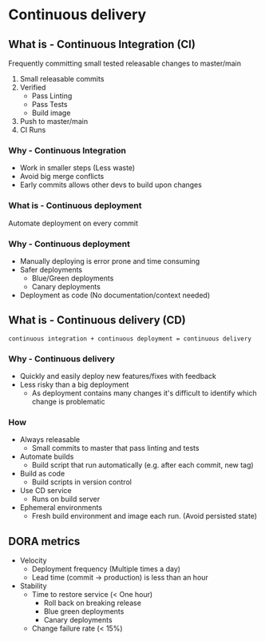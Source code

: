 # Continuous delivery

## What is - Continuous Integration (CI)

Frequently committing small tested releasable changes to master/main

1. Small releasable commits
1. Verified
    - Pass Linting
    - Pass Tests
    - Build image
1. Push to master/main
1. CI Runs

### Why - Continuous Integration

- Work in smaller steps (Less waste)
- Avoid big merge conflicts
- Early commits allows other devs to build upon changes

### What is - Continuous deployment

Automate deployment on every commit

### Why - Continuous deployment

- Manually deploying is error prone and time consuming
- Safer deployments
  - Blue/Green deployments
  - Canary deployments
- Deployment as code (No documentation/context needed)

## What is - Continuous delivery (CD)

`continuous integration + continuous deployment = continuous delivery`

### Why - Continuous delivery

- Quickly and easily deploy new features/fixes with feedback
- Less risky than a big deployment
  - As deployment contains many changes it's difficult to
  identify which change is problematic

### How

- Always releasable
  - Small commits to master that pass linting and tests
- Automate builds
  - Build script that run automatically (e.g. after each commit, new tag)
- Build as code
  - Build scripts in version control
- Use CD service
  - Runs on build server
- Ephemeral environments
  - Fresh build environment and image each run. (Avoid persisted state)

## DORA metrics

- Velocity
  - Deployment frequency (Multiple times a day)
  - Lead time (commit -> production) is less than an hour
- Stability
  - Time to restore service (< One hour)
    - Roll back on breaking release
    - Blue green deployments
    - Canary deployments
  - Change failure rate (< 15%)
